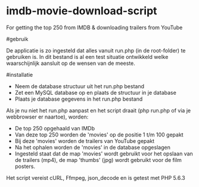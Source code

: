 # imdb-movie-download-script
For getting the top 250 from IMDB &amp; downloading trailers from YouTube


#gebruik

De applicatie is zo ingesteld dat alles vanuit run.php (in de root-folder) te gebruiken is. In dit bestand is al een test situatie ontwikkeld welke waarschijnlijk aansluit op de wensen van de meeste.

#installatie

- Neem de database structuur uit het run.php bestand
- Zet een MySQL database op en plaats de structuur in je database 
- Plaats je database gegevens in het run.php bestand

Als je nu niet het run.php aanpast en het script draait (php run.php of via je webbrowser er naartoe), worden:
- De top 250 opgehaald van IMDb
- Van deze top 250 worden de 'movies' op de positie 1 t/m 100 gepakt
- Bij deze 'movies' worden de trailers van YouTube gepakt
- Na het ophalen worden de 'movies' in de database opgeslagen
- Ingesteld staat dat de map 'movies' wordt gebruikt voor het opslaan van de trailers (mp4), de map 'thumbs' (jpg) wordt gebruikt voor de film posters.

Het script vereist cURL, Ffmpeg, json_decode en is getest met PHP 5.6.3
